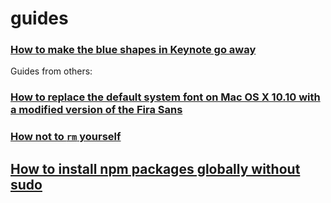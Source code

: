 # guides


### [How to make the blue shapes in Keynote go away](https://github.com/filtercake/guides/blob/master/how-to-make-the-blue-shapes-in-keynote-go-away.md)


Guides from others:

### [How to replace the default system font on Mac OS X 10.10 with a modified version of the Fira Sans](https://github.com/jenskutilek/FiraSystemFontReplacement)

### [How not to `rm` yourself](https://github.com/sindresorhus/guides/blob/master/how-not-to-rm-yourself.md)

## [How to install npm packages globally without sudo](https://github.com/sindresorhus/guides/blob/master/npm-global-without-sudo.md)
